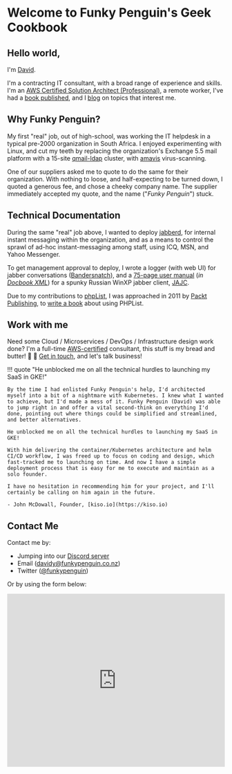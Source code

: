 # Welcome to Funky Penguin's Geek Cookbook

## Hello world,

I'm [David](https://www.funkypenguin.co.nz/).

I'm a contracting IT consultant, with a broad range of experience and skills. I'm an [AWS Certified Solution Architect (Professional)](https://www.certmetrics.com/amazon/public/badge.aspx?i=4&t=c&d=2019-02-22&ci=AWS00794574), a remote worker, I've had a [book published](https://www.funkypenguin.co.nz/book/phplist-2-email-campaign-manager/), and I [blog](https://www.funkypenguin.co.nz/) on topics that interest me.

## Why Funky Penguin?

My first "real" job, out of high-school, was working the IT helpdesk in a typical pre-2000 organization in South Africa. I enjoyed experimenting with Linux, and cut my teeth by replacing the organization's Exchange 5.5 mail platform with a 15-site [qmail-ldap](http://www.nrg4u.com/) cluster, with [amavis](https://en.wikipedia.org/wiki/Amavis) virus-scanning.

One of our suppliers asked me to quote to do the same for their organization. With nothing to loose, and half-expecting to be turned down, I quoted a generous fee, and chose a cheeky company name. The supplier immediately accepted my quote, and the name ("_Funky Penguin_") stuck.

## Technical Documentation

During the same "real" job above, I wanted to deploy [jabberd](https://en.wikipedia.org/wiki/Jabberd14), for internal instant messaging within the organization, and as a means to control the sprawl of ad-hoc instant-messaging among staff, using ICQ, MSN, and Yahoo Messenger.

To get management approval to deploy, I wrote a logger (with web UI) for jabber conversations ([Bandersnatch](https://www.funkypenguin.co.nz/project/bandersnatch/)), and a [75-page user manual](https://www.funkypenguin.co.nz/book/jajc-manual/) (_in [Docbook XML](http://www.docbook.org/)_) for a spunky Russian WinXP jabber client, [JAJC](http://jajc.jrudevels.org/).

Due to my contributions to [phpList](http://www.phplist.com), I was approached in 2011 by [Packt Publishing](http://www.packtpub.com), to [write a book](https://www.funkypenguin.co.nz/book/phplist-2-email-campaign-manager) about using PHPList.

## Work with me 

Need some Cloud / Microservices / DevOps / Infrastructure design work done? I'm a full-time [AWS-certified][aws_cert] consultant, this stuff is my bread and butter! :bread: :fork_and_knife: [Get in touch][contact], and let's talk business!

[plex]:	            https://www.plex.tv/
[nextcloud]:        https://nextcloud.com/
[wordpress]:	    https://wordpress.org/
[ghost]:	        https://ghost.io/
[discord]:          http://chat.funkypenguin.co.nz
[patreon]:	        https://www.patreon.com/bePatron?u=6982506
[github_sponsor]:   https://github.com/sponsors/funkypenguin
[github]:           https://github.com/sponsors/funkypenguin
[discourse]:	    https://discourse.geek-kitchen.funkypenguin.co.nz/
[twitter]:	        https://twitter.com/funkypenguin
[contact]:	        https://www.funkypenguin.co.nz
[aws_cert]:	        https://www.certmetrics.com/amazon/public/badge.aspx?i=4&t=c&d=2019-02-22&ci=AWS00794574

!!! quote "He unblocked me on all the technical hurdles to launching my SaaS in GKE!"

    By the time I had enlisted Funky Penguin's help, I'd architected myself into a bit of a nightmare with Kubernetes. I knew what I wanted to achieve, but I'd made a mess of it. Funky Penguin (David) was able to jump right in and offer a vital second-think on everything I'd done, pointing out where things could be simplified and streamlined, and better alternatives. 

    He unblocked me on all the technical hurdles to launching my SaaS in GKE! 

    With him delivering the container/Kubernetes architecture and helm CI/CD workflow, I was freed up to focus on coding and design, which fast-tracked me to launching on time. And now I have a simple deployment process that is easy for me to execute and maintain as a solo founder. 

    I have no hesitation in recommending him for your project, and I'll certainly be calling on him again in the future.

    - John McDowall, Founder, [kiso.io](https://kiso.io) 
  
## Contact Me

Contact me by:

* Jumping into our [Discord server](http://chat.funkypenguin.co.nz)
* Email ([davidy@funkypenguin.co.nz](mailto:davidy@funkypenguin.co.nz))
* Twitter ([@funkypenguin](https://twitter.com/funkypenguin))

Or by using the form below:

<div class="panel">
<iframe width="100%" height="400" frameborder="0" scrolling="no" src="https://funkypenguin.wufoo.com/forms/z16038vt0bk5txp/"></iframe>
</div>
